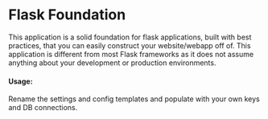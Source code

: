 # Flask Foundation
This application is a solid foundation for flask applications, built with best practices, that you can easily construct 
your website/webapp off of. This application is different from most Flask frameworks as it does not assume anything about your development or production environments. 

#### Usage:
Rename the settings and config templates and populate with your own keys and DB connections.
 